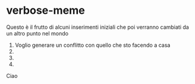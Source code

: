 # verbose-meme

Questo è il frutto
di alcuni inserimenti
iniziali che poi verranno
cambiati da un altro punto
nel mondo

1. Voglio generare un conflitto con quello che sto facendo a casa
2.
3.
4.

Ciao
